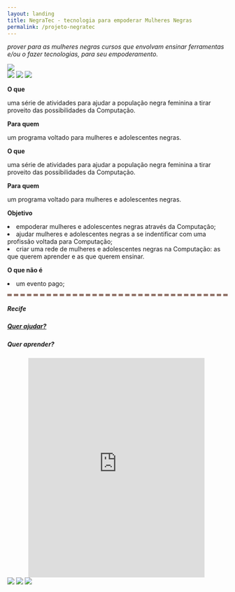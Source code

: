 ```yaml
---
layout: landing
title: NegraTec - tecnologia para empoderar Mulheres Negras
permalink: /projeto-negratec
---
```

<i class="missao-negratec">prover para as mulheres negras cursos que envolvam ensinar ferramentas e/ou o fazer tecnologias, para seu empoderamento.</i>

<img class="img-negratec" src="assets/images/negratec-logo.png" />

<div class="footer-negratec">
	<a target="_blank" href="https://twitter.com/negratec"><img src="/assets/images/Twitter-icon.png"></a>
	<a target="_blank" href="https://facebook.com/negratec"><img src="/assets/images/Facebook-Icon.png"></a>
	<a target="_blank" href="mailto:negratec@gmail.com"><img src="/assets/images/Gmail-icon.png"></a>
</div>

<b>O que</b>

uma série de atividades para ajudar a população negra feminina a tirar proveito das possibilidades da Computação.

<b>Para quem</b>

um programa voltado para mulheres e adolescentes negras.

<div id="mobile-evento">
  <b>O que</b>

  <p>uma série de atividades para ajudar a população negra feminina a tirar proveito das possibilidades da Computação.</p>

  <b>Para quem</b>

  <p>um programa voltado para mulheres e adolescentes negras.</p>
</div>

<b>Objetivo</b>

<li>empoderar mulheres e adolescentes negras através da Computação;</li>

<li>ajudar mulheres e adolescentes negras a se indentificar com uma profissão voltada para Computação;</li>

<li>criar uma rede de mulheres e adolescentes negras na Computação: as que querem aprender e as que querem ensinar.</li>

<b>O que não é</b>

<li>um evento pago;</li>

<div style="border-top: 5px dashed #8d6e63; margin-top: 15px;"></div>

##### Recife

##### <a href="https://goo.gl/forms/75MNZ2VgiQD0FRri1" target="_blank">Quer ajudar?</a>
##### Quer aprender? 
<iframe style="width: 80%; margin-left: 9.5%" src="https://docs.google.com/forms/d/e/1FAIpQLSelpA_l0IvOB_CuUIx84JfiPCg4B9nio0onXK1gT3pfVX_-7A/viewform?embedded=true" height="500" frameborder="0" marginheight="0" marginwidth="0">Carregando…</iframe>

<div class="footer-negratec">
	<a target="_blank" href="https://twitter.com/negratec"><img src="/assets/images/Twitter-icon.png"></a>
	<a target="_blank" href="https://facebook.com/negratec"><img src="/assets/images/Facebook-Icon.png"></a>
	<a target="_blank" href="mailto:negratec@gmail.com"><img src="/assets/images/Gmail-icon.png"></a>
</div>
